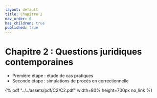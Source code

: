 ```yaml
---
layout: default
title: Chapitre 2
nav_order: 6
has_children: true
published: true
---
```

# Chapitre 2 : Questions juridiques contemporaines

- Première étape : étude de cas pratiques
- Seconde étape : simulations de procès en correctionnelle


{% pdf "../../assets/pdf/C2/C2.pdf" width=80% height=700px no_link %}

